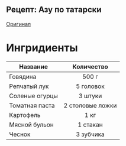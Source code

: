 ## Рецепт: Азу по татарски
[Оригинал](https://eda.ru/recepty/osnovnye-blyuda/azu-po-tatarski-21751)
# Ингридиенты
| Название        	| Количество    |
| -------------   	|:-------------:|
| Говядина  	| 500 г 			|
| Репчатый лук  			| 5 головок 		|
| Соленые огурцы		| 3 штуки 		|
| Томатная паста            | 2 столовые ложки  |
| Картофель                               | 1 кг  |
| Мясной бульон                                 | 1 стакан    |
| Чеснок                             | 3 зубчика     |

